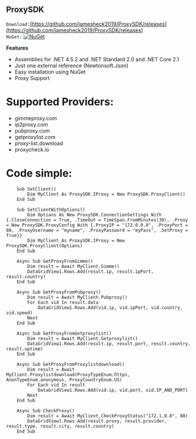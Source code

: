 ## ProxySDK

`Download:`[https://github.com/jamesheck2019/ProxySDK/releases](https://github.com/jamesheck2019/ProxySDK/releases)<br>
`NuGet:`
[![NuGet](https://img.shields.io/nuget/v/DeQmaTech.ProxySDK.svg?style=flat-square&logo=nuget)](https://www.nuget.org/packages/DeQmaTech.ProxySDK)<br>

**Features**
* Assemblies for .NET 4.5.2 and .NET Standard 2.0 and .NET Core 2.1
* Just one external reference (Newtonsoft.Json)
* Easy installation using NuGet
* Proxy Support

# Supported Providers:
* gimmeproxy.com
* ip2proxy.com
* pubproxy.com
* getproxylist.com
* proxy-list.download
* proxycheck.io

# Code simple:
```vb.net
    Sub SetClient()
        Dim MyClient As ProxySDK.IProxy = New ProxySDK.ProxyClient()
    End Sub
```
```vb.net
    Sub SetClientWithOptions()
        Dim Optians As New ProxySDK.ConnectionSettings With {.CloseConnection = True, .TimeOut = TimeSpan.FromMinutes(30), .Proxy = New ProxySDK.ProxyConfig With {.ProxyIP = "172.0.0.0", .ProxyPort = 80, .ProxyUsername = "myname", .ProxyPassword = "myPass", .SetProxy = True}}
        Dim MyClient As ProxySDK.IProxy = New ProxySDK.ProxyClient(Optians)
    End Sub
```
```vb.net
    Async Sub GetProxyFromGimme()
        Dim result = Await MyClient.Gimme()
        DataGridView1.Rows.Add(result.ip, result.ipPort, result.country)
    End Sub
```
```vb.net
    Async Sub GetProxyFromPubproxy()
        Dim result = Await MyClient.Pubproxy()
        For Each vid In result.data
            DataGridView1.Rows.Add(vid.ip, vid.ipPort, vid.country, vid.speed)
        Next
    End Sub
```
```vb.net
    Async Sub GetProxyFromGetproxylist()
        Dim result = Await MyClient.Getproxylist()
        DataGridView1.Rows.Add(result.ip, result.port, result.country, result.uptime)
    End Sub
```
```vb.net
    Async Sub GetProxyFromProxylistdownload()
        Dim result = Await MyClient.Proxylistdownload(ProxyTypeEnum.https, AnonTypeEnum.anonymous, ProxyCountryEnum.US)
        For Each vid In result
            DataGridView1.Rows.Add(vid.ip, vid.port, vid.IP_AND_PORT)
        Next
    End Sub
```
```vb.net
    Async Sub CheckProxy()
        Dim result = Await MyClient.CheckProxyStatus("172.1.0.0", 80)
        DataGridView1.Rows.Add(result.proxy, result.provider, result.type, result.city, result.country)
    End Sub
```

